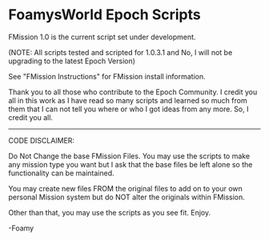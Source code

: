FoamysWorld Epoch Scripts
==========
FMission 1.0 is the current script set under development. 

(NOTE: All scripts tested and scripted for 1.0.3.1 and No, I will not be upgrading to the latest Epoch Version)

See "FMission Instructions" for FMission install information.

Thank you to all those who contribute to the Epoch Community.
I credit you all in this work as I have read so many scripts and learned so much from them 
that I can not tell you where or who I got ideas from any more. So, I credit you all.

-------------------------------------------------------------------------------------------
CODE DISCLAIMER:

Do Not Change the base FMission Files. You may use the scripts to make any mission 
type you want but I ask that the base files be left alone so the functionality can 
be maintained.

You may create new files FROM the original files to add on to your own personal Mission 
system but do NOT alter the originals within FMission.

Other than that, you may use the scripts as you see fit. Enjoy.

-Foamy
